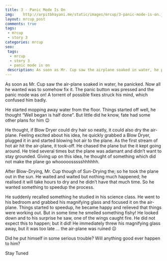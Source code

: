 ```yaml
---
title: 3 - Panic Mode Is On
img:    http://arpitbhayani.me/static/images/mrcup/3-panic-mode-is-on.jpg
layout: mrcup_post
comments: true
tags:
 - mrcup
 - story 3
categories: mrcup
seo:
 tags:
  - mrcup
  - story 3
  - panic mode is on
 description: As soon as Mr. Cup saw the airplane soaked in water, he panicked. Now all he wanted was to somehow fix it. The panic button was pressed and the panic mode was on! A torrent of possible fixes struck his mind, which confused him badly.
---
```


As soon as Mr. Cup saw the air-plane soaked in water, he panicked. Now all he wanted was to somehow fix it. The panic button was pressed and the panic mode was on! A torrent of possible fixes struck his mind, which confused him badly.

He started mopping away water from the floor. Things started off well, he thought “Well began is half done”. But little did he know, fate had some other plans for him 😉

He thought, if Blow Dryer could dry hair so neatly, it could also dry the air-plane. Feeling excited about his idea, he quickly grabbed a Blow Dryer, plugged it in and started blowing hot air to the plane. As the first stream of hot air hit the air-plane, it took-off. He chased the plane but the it kept going around. He tried several times but the plane was adamant and didn’t want to stay grounded. Giving up on this idea, he thought of something which did not make the plane go whooooossssshhhhhh.

After Blow-Drying, Mr. Cup though of Sun-Drying the; so he took the plane out in the sun. He waited and waited but nothing much happened; he realised it will take hours to dry and he didn’t have that much time. So he wanted something to speedup the process.

He suddenly recalled something he studied in his science class. He went to his bedroom and grabbed his magnifying glass and focused it on the air-plane. Things started to speedup, he became happy and relieved that things were working out. But in some time he smelled something fishy! He looked down and to his surprise he saw, one of the wings caught fire. He did not expect this to happen; but it did! He immediately threw his magnifying glass away, but it was too late … the air-plane was ruined ☹

Did he put himself in some serious trouble?
Will anything good ever happen to him?

Stay Tuned
